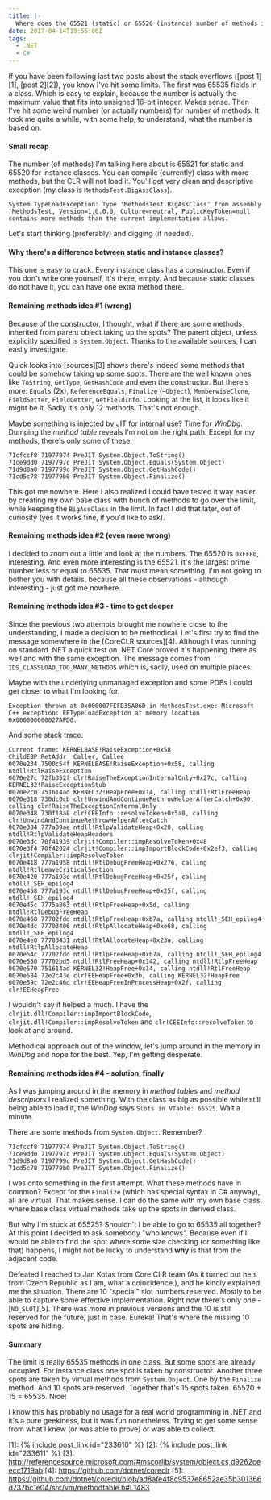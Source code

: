 ```yaml
---
title: |-
  Where does the 65521 (static) or 65520 (instance) number of methods in a class come from?
date: 2017-04-14T19:55:00Z
tags:
  - .NET
  - C#
---
```

If you have been following last two posts about the stack overflows ([post 1][1], [post 2][2]), you know I've hit some limits. The first was 65535 fields in a class. Which is easy to explain, because the number is actually the maximum value that fits into unsigned 16-bit integer. Makes sense. Then I've hit some weird number (or actually numbers) for number of methods. It took me quite a while, with some help, to understand, what the number is based on. 

<!-- excerpt -->

#### Small recap

The number (of methods) I'm talking here about is 65521 for static and 65520 for instance classes. You can compile (currently) class with more methods, but the CLR will not load it. You'll get very clean and descriptive exception (my class is `MethodsTest.BigAssClass`).

```text
System.TypeLoadException: Type 'MethodsTest.BigAssClass' from assembly 'MethodsTest, Version=1.0.0.0, Culture=neutral, PublicKeyToken=null' contains more methods than the current implementation allows.
```

Let's start thinking (preferably) and digging (if needed).

#### Why there's a difference between static and instance classes?

This one is easy to crack. Every instance class has a constructor. Even if you don't write one yourself, it's there, empty. And because static classes do not have it, you can have one extra method there.

#### Remaining methods idea #1 (wrong)

Because of the constructor, I thought, what if there are some methods inherited from parent object taking up the spots? The parent object, unless explicitly specified is `System.Object`. Thanks to the available sources, I can easily investigate. 

Quick looks into [sources][3] shows there's indeed some methods that could be somehow taking up some spots. There are the well known ones like `ToString`, `GetType`, `GetHashCode` and even the constructor. But there's more: `Equals` (2x), `ReferenceEquals`, `Finalize` (`~Object`), `MemberwiseClone`, `FieldSetter`, `FieldGetter`, `GetFieldInfo`. Looking at the list, it looks like it might be it. Sadly it's only 12 methods. That's not enough.

Maybe something is injected by JIT for internal use? Time for _WinDbg_. Dumping the _method table_ reveals I'm not on the right path. Except for my methods, there's only some of these.

```text
71cfccf8 71977974 PreJIT System.Object.ToString()
71ce9dd0 7197797c PreJIT System.Object.Equals(System.Object)
71d9d8a0 7197799c PreJIT System.Object.GetHashCode()
71cd5c78 719779b0 PreJIT System.Object.Finalize()
```

This got me nowhere. Here I also realized I could have tested it way easier by creating my own base class with bunch of methods to go over the limit, while keeping the `BigAssClass` in the limit. In fact I did that later, out of curiosity (yes it works fine, if you'd like to ask).     

#### Remaining methods idea #2 (even more wrong)

I decided to zoom out a little and look at the numbers. The 65520 is `0xFFF0`, interesting. And even more interesting is the 65521. It's the largest prime number less or equal to 65535. That must mean something. I'm not going to bother you with details, because all these observations - although interesting - just got me nowhere.

#### Remaining methods idea #3 - time to get deeper

Since the previous two attempts brought me nowhere close to the understanding, I made a decision to be methodical. Let's first try to find the message somewhere in the [CoreCLR sources][4]. Although I was running on standard .NET a quick test on .NET Core proved it's happening there as well and with the same exception. The message comes from `IDS_CLASSLOAD_TOO_MANY_METHODS` which is, sadly, used on multiple places. 

Maybe with the underlying unmanaged exception and some PDBs I could get closer to what I'm looking for.

```text
Exception thrown at 0x000007FEFD35A06D in MethodsTest.exe: Microsoft C++ exception: EETypeLoadException at memory location 0x000000000027AFD0.
```

And some stack trace.

```text
Current frame: KERNELBASE!RaiseException+0x58
ChildEBP RetAddr  Caller, Callee
0070e234 7500c54f KERNELBASE!RaiseException+0x58, calling ntdll!RtlRaiseException
0070e27c 72fb352f clr!RaiseTheExceptionInternalOnly+0x27c, calling KERNEL32!RaiseExceptionStub
0070e2c0 751614ad KERNEL32!HeapFree+0x14, calling ntdll!RtlFreeHeap
0070e318 730dc0cb clr!UnwindAndContinueRethrowHelperAfterCatch+0x90, calling clr!RaiseTheExceptionInternalOnly
0070e348 730f18a8 clr!CEEInfo::resolveToken+0x5a8, calling clr!UnwindAndContinueRethrowHelperAfterCatch
0070e384 777a09ae ntdll!RtlpValidateHeap+0x20, calling ntdll!RtlpValidateHeapHeaders
0070e3dc 70f41939 clrjit!Compiler::impResolveToken+0x48
0070e3f4 70f42024 clrjit!Compiler::impImportBlockCode+0x2ef3, calling clrjit!Compiler::impResolveToken
0070e418 777a1958 ntdll!RtlDebugFreeHeap+0x276, calling ntdll!RtlLeaveCriticalSection
0070e420 777a193c ntdll!RtlDebugFreeHeap+0x25f, calling ntdll!_SEH_epilog4
0070e458 777a193c ntdll!RtlDebugFreeHeap+0x25f, calling ntdll!_SEH_epilog4
0070e45c 7775a863 ntdll!RtlpFreeHeap+0x5d, calling ntdll!RtlDebugFreeHeap
0070e468 77702fdd ntdll!RtlpFreeHeap+0xb7a, calling ntdll!_SEH_epilog4
0070e4dc 77703406 ntdll!RtlpAllocateHeap+0xe68, calling ntdll!_SEH_epilog4
0070e4e0 77703431 ntdll!RtlAllocateHeap+0x23a, calling ntdll!RtlpAllocateHeap
0070e54c 77702fdd ntdll!RtlpFreeHeap+0xb7a, calling ntdll!_SEH_epilog4
0070e550 77702bd5 ntdll!RtlFreeHeap+0x142, calling ntdll!RtlpFreeHeap
0070e570 751614ad KERNEL32!HeapFree+0x14, calling ntdll!RtlFreeHeap
0070e584 72e2c43e clr!EEHeapFree+0x3b, calling KERNEL32!HeapFree
0070e59c 72e2c46d clr!EEHeapFreeInProcessHeap+0x2f, calling clr!EEHeapFree
```

I wouldn't say it helped a much. I have the `clrjit.dll!Compiler::impImportBlockCode`, `clrjit.dll!Compiler::impResolveToken` and `clr!CEEInfo::resolveToken` to look at and around. 

Methodical approach out of the window, let's jump around in the memory in _WinDbg_ and hope for the best. Yep, I'm getting desperate.

#### Remaining methods idea #4 - solution, finally 

As I was jumping around in the memory in _method tables_ and _method descriptors_ I realized something. With the class as big as possible while still being able to load it, the _WinDbg_ says `Slots in VTable: 65525`. Wait a minute. 

There are some methods from `System.Object`. Remember?

```text
71cfccf8 71977974 PreJIT System.Object.ToString()
71ce9dd0 7197797c PreJIT System.Object.Equals(System.Object)
71d9d8a0 7197799c PreJIT System.Object.GetHashCode()
71cd5c78 719779b0 PreJIT System.Object.Finalize()
```  

I was onto something in the first attempt. What these methods have in common? Except for the `Finalize` (which has special syntax in C# anyway), all are virtual. That makes sense. I can do the same with my own base class, where base class virtual methods take up the spots in derived class.

But why I'm stuck at 65525? Shouldn't I be able to go to 65535 all together? At this point I decided to ask somebody "who knows". Because even if I would be able to find the spot where some size checking (or something like that) happens, I might not be lucky to understand **why** is that from the adjacent code.

Defeated  I reached to Jan Kotas from Core CLR team (As it turned out he's from Czech Republic as I am, what a coincidence.), and he kindly explained me the situation. There are 10 "special" slot numbers reserved. Mostly to be able to capture some effective implementation. Right now there's only one - [`NO_SLOT`][5]. There was more in previous versions and the 10 is still reserved for the future, just in case. Eureka! That's where the missing 10 spots are hiding.

#### Summary

The limit is really 65535 methods in one class. But some spots are already occupied. For instance class one spot is taken by constructor. Another three spots are taken by virtual methods from `System.Object`. One by the `Finalize` method. And 10 spots are reserved. Together that's 15 spots taken. 65520 + 15 = 65535. Nice! 

I know this has probably no usage for a real world programming in .NET and it's a pure geekiness, but it was fun nonetheless. Trying to get some sense from what I knew (or was able to prove) or was able to collect. 

[1]: {% include post_link id="233610" %}
[2]: {% include post_link id="233611" %}
[3]: http://referencesource.microsoft.com/#mscorlib/system/object.cs,d9262ceecc1719ab
[4]: https://github.com/dotnet/coreclr
[5]: https://github.com/dotnet/coreclr/blob/ad8afe4f8c9537e8652ae35b301366d737bc1e04/src/vm/methodtable.h#L1483